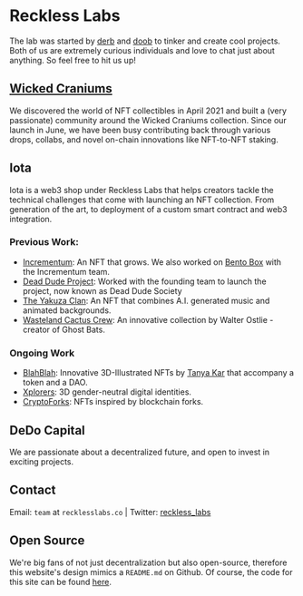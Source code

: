 # Reckless Labs

The lab was started by [derb](https://twitter.com/wickedderb) and [doob](https://twitter.com/wickeddoob) to tinker and create cool projects. Both of us are extremely curious individuals and love to chat just about anything. So feel free to hit us up!

## [Wicked Craniums](https://wickedcranium.com/)

We discovered the world of NFT collectibles in April 2021 and built a (very passionate) community around the Wicked Craniums collection. Since our launch in June, we have been busy contributing back through various drops, collabs, and novel on-chain innovations like NFT-to-NFT staking.

## Iota

Iota is a web3 shop under Reckless Labs that helps creators tackle the technical challenges that come with launching an NFT collection. From generation of the art, to deployment of a custom smart contract and web3 integration.

### Previous Work:

- [Incrementum](https://opensea.io/collection/incrementum): An NFT that grows. We also worked on [Bento Box](https://opensea.io/collection/bentoboxnft) with the Incrementum team.
- [Dead Dude Project](https://opensea.io/collection/deaddudesociety): Worked with the founding team to launch the project, now known as Dead Dude Society
- [The Yakuza Clan](https://opensea.io/collection/yakuzanft): An NFT that combines A.I. generated music and animated backgrounds.
- [Wasteland Cactus Crew](https://opensea.io/collection/wlcc): An innovative collection by Walter Ostlie - creator of Ghost Bats.

### Ongoing Work

- [BlahBlah](https://blahblah.art/): Innovative 3D-Illustrated NFTs by [Tanya Kar](https://tanyakar.com/) that accompany a token and a DAO.
- [Xplorers](https://xplorers.io): 3D gender-neutral digital identities.
- [CryptoForks](https://cryptoforksnft.com/): NFTs inspired by blockchain forks.

## DeDo Capital

We are passionate about a decentralized future, and open to invest in exciting projects.

## Contact

Email: `team` at `recklesslabs.co` | Twitter: [reckless_labs](https://twitter.com/reckless_labs)

## Open Source

We're big fans of not just decentralization but also open-source, therefore this website's design mimics a `README.md` on Github. Of course, the code for this site can be found [here](https://github.com/recklesslabs/recklesslabs.co/).
